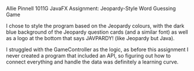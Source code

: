 Allie Pinnell
1011G
JavaFX Assignment: Jeopardy-Style Word Guessing Game


I chose to style the program based on the Jeopardy colours, with the dark blue background of the Jeopardy
question cards (and a similar font) as well as a logo at the bottom that says JAVPARDY! (like Jeopardy but Java).

I struggled with the GameController as the logic, as before this assignment I never created a program that included 
an API, so figuring out how to connect everything and handle the data was definitely a learning curve.
